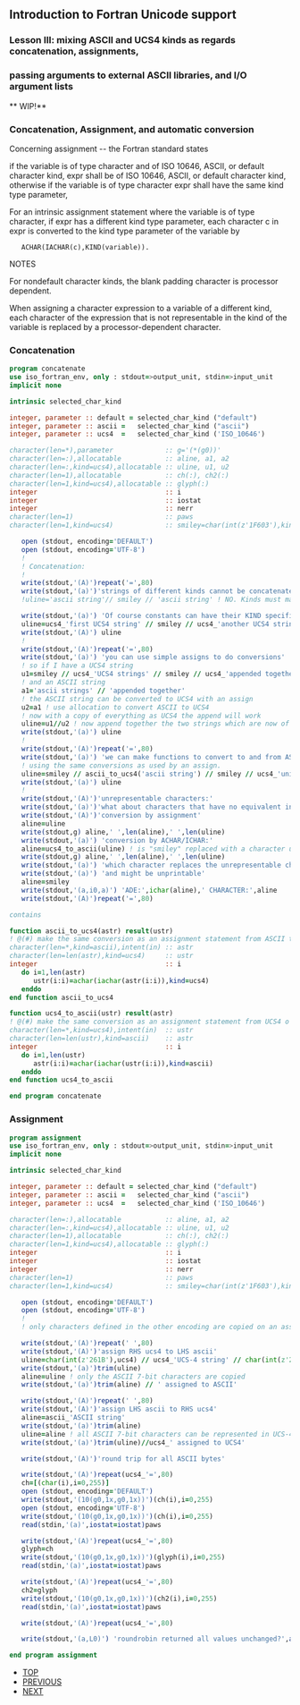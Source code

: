 ## Introduction to Fortran Unicode support
### Lesson III: mixing ASCII and UCS4 kinds as regards concatenation, assignments,
### passing arguments to external ASCII libraries, and I/O argument lists

** WIP!**

### Concatenation, Assignment, and automatic conversion

Concerning assignment -- the Fortran standard states

   if the variable is of type character and of ISO 10646, ASCII, or default
   character kind, expr shall be of ISO 10646, ASCII, or default character
   kind, otherwise if the variable is of type character expr shall have
   the same kind type parameter,
   
   For an intrinsic assignment statement where the variable is of type
   character, if expr has a different kind type parameter, each character c
   in expr is converted to the kind type parameter of the variable by 

       ACHAR(IACHAR(c),KIND(variable)).

   NOTES

   For nondefault character kinds, the blank padding character is
   processor dependent. 
   
   When assigning a character expression to a variable of a different kind,
   each character of the expression that is not representable in the kind
   of the variable is replaced by a processor-dependent character.

### Concatenation
```fortran
program concatenate
use iso_fortran_env, only : stdout=>output_unit, stdin=>input_unit
implicit none

intrinsic selected_char_kind

integer, parameter :: default = selected_char_kind ("default")
integer, parameter :: ascii =   selected_char_kind ("ascii")
integer, parameter :: ucs4  =   selected_char_kind ('ISO_10646')

character(len=*),parameter             :: g='(*(g0))'
character(len=:),allocatable           :: aline, a1, a2
character(len=:,kind=ucs4),allocatable :: uline, u1, u2
character(len=1),allocatable           :: ch(:), ch2(:)
character(len=1,kind=ucs4),allocatable :: glyph(:)
integer                                :: i
integer                                :: iostat
integer                                :: nerr
character(len=1)                       :: paws
character(len=1,kind=ucs4)             :: smiley=char(int(z'1F603'),kind=ucs4) ! 😃 Smiling face with open mouth

   open (stdout, encoding='DEFAULT')
   open (stdout, encoding='UTF-8')
   !
   ! Concatenation:
   !
   write(stdout,'(A)')repeat('=',80)
   write(stdout,'(a)')'strings of different kinds cannot be concatenated.'
   !uline='ascii string'// smiley // 'ascii string' ! NO. Kinds must match

   write(stdout,'(a)') 'Of course constants can have their KIND specified.'
   uline=ucs4_'first UCS4 string' // smiley // ucs4_'another UCS4 string '
   write(stdout,'(A)') uline
   !
   write(stdout,'(A)')repeat('=',80)
   write(stdout,'(a)') 'you can use simple assigns to do conversions'
   ! so if I have a UCS4 string
   u1=smiley // ucs4_'UCS4 strings' // smiley // ucs4_'appended together' // smiley
   ! and an ASCII string
   a1='ascii strings' // 'appended together'
   ! the ASCII string can be converted to UCS4 with an assign
   u2=a1 ! use allocation to convert ASCII to UCS4
   ! now with a copy of everything as UCS4 the append will work
   uline=u1//u2 ! now append together the two strings which are now of the same kind
   write(stdout,'(a)') uline
   ! 
   write(stdout,'(A)')repeat('=',80)
   write(stdout,'(a)') 'we can make functions to convert to and from ASCII and UCS4'
   ! using the same conversions as used by an assign.
   uline=smiley // ascii_to_ucs4('ascii string') // smiley // ucs4_'unicode string' // smiley
   write(stdout,'(a)') uline
   !
   write(stdout,'(A)')'unrepresentable characters:'
   write(stdout,'(a)')'what about characters that have no equivalent in the other kind?'
   write(stdout,'(A)')'conversion by assignment'
   aline=uline 
   write(stdout,g) aline,' ',len(aline),' ',len(uline)
   write(stdout,'(a)') 'conversion by ACHAR/ICHAR:'
   aline=ucs4_to_ascii(uline) ! is "smiley" replaced with a character used for errors?
   write(stdout,g) aline,' ',len(aline),' ',len(uline)
   write(stdout,'(a)') 'which character replaces the unrepresentable characters is processor-dependent'
   write(stdout,'(a)') 'and might be unprintable'
   aline=smiley
   write(stdout,'(a,i0,a)') 'ADE:',ichar(aline),' CHARACTER:',aline
   write(stdout,'(A)')repeat('=',80)

contains

function ascii_to_ucs4(astr) result(ustr)
! @(#) make the same conversion as an assignment statement from ASCII to UCS4
character(len=*,kind=ascii),intent(in) :: astr
character(len=len(astr),kind=ucs4)     :: ustr
integer                                :: i
   do i=1,len(astr)
      ustr(i:i)=achar(iachar(astr(i:i)),kind=ucs4)
   enddo
end function ascii_to_ucs4

function ucs4_to_ascii(ustr) result(astr)
! @(#) make the same conversion as an assignment statement from UCS4 o ASCII
character(len=*,kind=ucs4),intent(in)  :: ustr
character(len=len(ustr),kind=ascii)    :: astr
integer                                :: i
   do i=1,len(ustr)
      astr(i:i)=achar(iachar(ustr(i:i)),kind=ascii)
   enddo
end function ucs4_to_ascii

end program concatenate
```
### Assignment
```fortran
program assignment
use iso_fortran_env, only : stdout=>output_unit, stdin=>input_unit
implicit none

intrinsic selected_char_kind

integer, parameter :: default = selected_char_kind ("default")
integer, parameter :: ascii =   selected_char_kind ("ascii")
integer, parameter :: ucs4  =   selected_char_kind ('ISO_10646')

character(len=:),allocatable           :: aline, a1, a2
character(len=:,kind=ucs4),allocatable :: uline, u1, u2
character(len=1),allocatable           :: ch(:), ch2(:)
character(len=1,kind=ucs4),allocatable :: glyph(:)
integer                                :: i
integer                                :: iostat
integer                                :: nerr
character(len=1)                       :: paws
character(len=1,kind=ucs4)             :: smiley=char(int(z'1F603'),kind=ucs4) ! 😃 Smiling face with open mouth

   open (stdout, encoding='DEFAULT')
   open (stdout, encoding='UTF-8')
   !
   ! only characters defined in the other encoding are copied on an assign

   write(stdout,'(A)')repeat(' ',80)
   write(stdout,'(A)')'assign RHS ucs4 to LHS ascii'
   uline=char(int(z'261B'),ucs4) // ucs4_'UCS-4 string' // char(int(z'261A'),ucs4)
   write(stdout,'(a)')trim(uline)
   aline=uline ! only the ASCII 7-bit characters are copied
   write(stdout,'(a)')trim(aline) // ' assigned to ASCII'

   write(stdout,'(A)')repeat(' ',80)
   write(stdout,'(A)')'assign LHS ascii to RHS ucs4'
   aline=ascii_'ASCII string' 
   write(stdout,'(a)')trim(aline)
   uline=aline ! all ASCII 7-bit characters can be represented in UCS-4
   write(stdout,'(a)')trim(uline)//ucs4_' assigned to UCS4'

   write(stdout,'(A)')'round trip for all ASCII bytes'

   write(stdout,'(A)')repeat(ucs4_'=',80)
   ch=[(char(i),i=0,255)]
   open (stdout, encoding='DEFAULT')
   write(stdout,'(10(g0,1x,g0,1x))')(ch(i),i=0,255)
   open (stdout, encoding='UTF-8')
   write(stdout,'(10(g0,1x,g0,1x))')(ch(i),i=0,255)
   read(stdin,'(a)',iostat=iostat)paws

   write(stdout,'(A)')repeat(ucs4_'=',80)
   glyph=ch
   write(stdout,'(10(g0,1x,g0,1x))')(glyph(i),i=0,255)
   read(stdin,'(a)',iostat=iostat)paws

   write(stdout,'(A)')repeat(ucs4_'=',80)
   ch2=glyph
   write(stdout,'(10(g0,1x,g0,1x))')(ch2(i),i=0,255)
   read(stdin,'(a)',iostat=iostat)paws

   write(stdout,'(A)')repeat(ucs4_'=',80)

   write(stdout,'(a,L0)') 'roundrobin returned all values unchanged?',all( ch .eq. ch2)

end program assignment
```
+ [TOP](https://github.com/lockstockandbarrel/earth/blob/main/docs/lesson0.md)
+ [PREVIOUS](https://github.com/lockstockandbarrel/earth/blob/main/docs/lesson2_ucs4.md)
+ [NEXT](https://github.com/lockstockandbarrel/earth/blob/main/docs/lesson4_ucs4.md)
